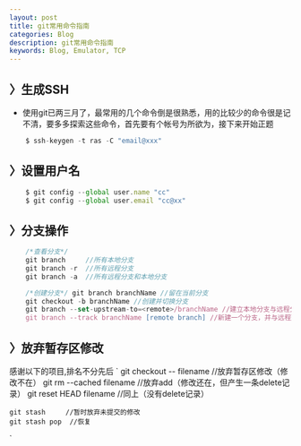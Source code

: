 ```yaml
---
layout: post
title: git常用命令指南
categories: Blog
description: git常用命令指南
keywords: Blog, Emulator, TCP
---
```


## 〉生成SSH

* 使用git已两三月了，最常用的几个命令倒是很熟悉，用的比较少的命令很是记不清，要多多探索这些命令，首先要有个帐号为所欲为，接下来开始正题

```javascript
    $ ssh-keygen -t ras -C "email@xxx"
```
## 〉设置用户名
  
```javascript
    $ git config --global user.name "cc"
    $ git config --global user.email "cc@xx"
```

## 〉分支操作
```javascript
    /*查看分支*/
    git branch     //所有本地分支
    git branch -r  //所有远程分支
    git branch -a  //所有远程分支和本地分支

    /*创建分支*/ git branch branchName //留在当前分支
    git checkout -b branchName //创建并切换分支
    git branch --set-upstream-to=<remote>/branchName //建立本地分支与远程分支的追踪关系
    git branch --track branchName [remote branch] //新建一个分支，并与远程建立追踪关系 git checkout branchName //切到指定分支 /*分支合并*/ git pull origin branch //取回远程更新并与本地分支合并 git fetch origin branch //取回远程更新 git merge branch //合并指定分支到当前分支(产生提交记录) git rebase branch //合并指定分支到当前分支(不产生提交记录，比较适合有强迫症的) git cherry-pick commitId //将与commitId对应的提交合进当前分支
```


## 〉放弃暂存区修改
感谢以下的项目,排名不分先后
 ` 
    git checkout -- filename  //放弃暂存区修改（修改不在）
    git rm --cached filename  //放弃add（修改还在，但产生一条delete记录）
    git reset HEAD filename   //同上（没有delete记录）

    git stash     //暂时放弃未提交的修改
    git stash pop  //恢复
`


